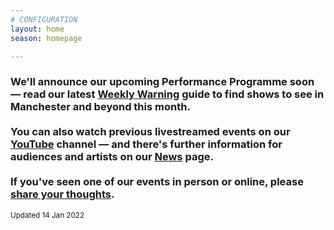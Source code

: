 ```yaml
---
# CONFIGURATION
layout: home
season: homepage

---
```

### We'll announce our upcoming Performance Programme soon — read our latest <a href="http://wordofwarning.posthaven.com" target="_blank">Weekly Warning</a> guide to find shows to see in Manchester and beyond this month.<br><br>You can also watch previous livestreamed events on our <a href="http://bit.ly/YTwarnmcr" target="_blank">YouTube</a> channel — and there's further information for audiences and artists on our [News](/news) page.<br><br>If you've seen one of our events in person or online, please <a href="http://bit.ly/warnmcrfeedback" target="_blank">share your thoughts</a>.         
<small>Updated 14 Jan 2022</small>
